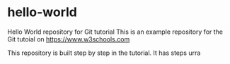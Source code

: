 # hello-world
Hello World repository for Git tutorial
This is an example repository for the Git tutoial on https://www.w3schools.com

This repository is built step by step in the tutorial. 
It has steps urra
